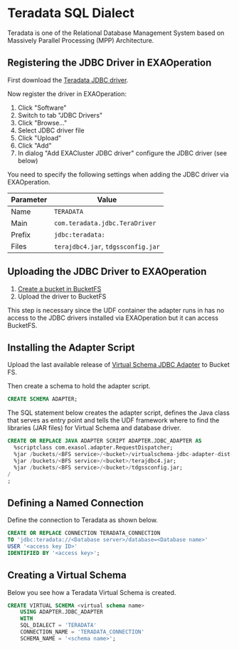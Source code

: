 # Teradata SQL Dialect

Teradata is one of the Relational Database Management System based on Massively Parallel Processing (MPP) Architecture.

## Registering the JDBC Driver in EXAOperation

First download the [Teradata JDBC driver](https://downloads.teradata.com/download/connectivity/jdbc-driver).

Now register the driver in EXAOperation:

1. Click "Software"
1. Switch to tab "JDBC Drivers"
1. Click "Browse..."
1. Select JDBC driver file
1. Click "Upload"
1. Click "Add"
1. In dialog "Add EXACluster JDBC driver" configure the JDBC driver (see below)

You need to specify the following settings when adding the JDBC driver via EXAOperation.

| Parameter | Value                                               |
|-----------|-----------------------------------------------------|
| Name      | `TERADATA`                                          |
| Main      | `com.teradata.jdbc.TeraDriver`                      |
| Prefix    | `jdbc:teradata:`                                    |
| Files     | `terajdbc4.jar`, `tdgssconfig.jar`                  |

## Uploading the JDBC Driver to EXAOperation

1. [Create a bucket in BucketFS](https://docs.exasol.com/administration/on-premise/bucketfs/create_new_bucket_in_bucketfs_service.htm)
1. Upload the driver to BucketFS

This step is necessary since the UDF container the adapter runs in has no access to the JDBC drivers installed via EXAOperation but it can access BucketFS.

## Installing the Adapter Script

Upload the last available release of [Virtual Schema JDBC Adapter](https://github.com/exasol/virtual-schemas/releases) to Bucket FS.

Then create a schema to hold the adapter script.

```sql
CREATE SCHEMA ADAPTER;
```

The SQL statement below creates the adapter script, defines the Java class that serves as entry point and tells the UDF framework where to find the libraries (JAR files) for Virtual Schema and database driver.


```sql
CREATE OR REPLACE JAVA ADAPTER SCRIPT ADAPTER.JDBC_ADAPTER AS
  %scriptclass com.exasol.adapter.RequestDispatcher;
  %jar /buckets/<BFS service>/<bucket>/virtualschema-jdbc-adapter-dist-1.19.1.jar;
  %jar /buckets/<BFS service>/<bucket>/terajdbc4.jar;
  %jar /buckets/<BFS service>/<bucket>/tdgssconfig.jar;
/
;
```

## Defining a Named Connection

Define the connection to Teradata as shown below. 

```sql
CREATE OR REPLACE CONNECTION TERADATA_CONNECTION
TO 'jdbc:teradata://<Database server>/database=<Database name>'
USER '<access key ID>'
IDENTIFIED BY '<access key>';
```

## Creating a Virtual Schema

Below you see how a Teradata Virtual Schema is created. 

```sql
CREATE VIRTUAL SCHEMA <virtual schema name>
    USING ADAPTER.JDBC_ADAPTER
    WITH
    SQL_DIALECT = 'TERADATA'
    CONNECTION_NAME = 'TERADATA_CONNECTION'
    SCHEMA_NAME = '<schema name>';
```